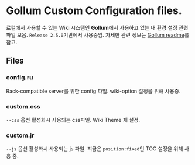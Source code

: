 # Gollum Custom Configuration files.

로컬에서 사용할 수 있는 Wiki 시스템인 **Gollum**에서 사용하고 있는 내 환경 설정 관련 파일 모음. `Release 2.5.0`기반에서 사용중임. 자세한 관련 정보는 [Gollum readme](https://github.com/gollum/gollum)를 참고.

## Files

### config.ru
Rack-compatible server를 위한 config 파일. wiki-option 설정을 위해 사용중.

### custom.css
`--css` 옵션 활성화시 사용되는 css파일. Wiki Theme 재 설정.

### custom.jr
`--js` 옵션 활성화시 사용되는 js 파일. 지금은 `position:fixed`인 TOC 설정을 위해 사용 중.
